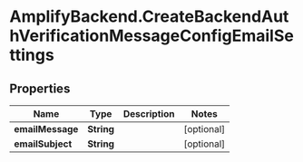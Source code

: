 # AmplifyBackend.CreateBackendAuthVerificationMessageConfigEmailSettings

## Properties

Name | Type | Description | Notes
------------ | ------------- | ------------- | -------------
**emailMessage** | **String** |  | [optional] 
**emailSubject** | **String** |  | [optional] 


